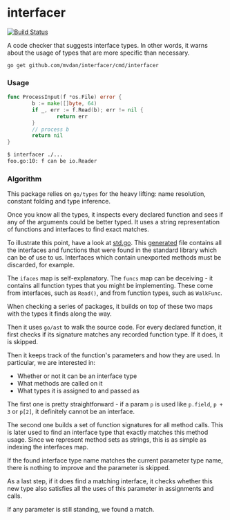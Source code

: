 # interfacer

[![Build Status](https://travis-ci.org/mvdan/interfacer.svg?branch=master)](https://travis-ci.org/mvdan/interfacer)

A code checker that suggests interface types. In other words, it warns
about the usage of types that are more specific than necessary.

	go get github.com/mvdan/interfacer/cmd/interfacer

### Usage

```go
func ProcessInput(f *os.File) error {
        b := make([]byte, 64)
        if _, err := f.Read(b); err != nil {
                return err
        }
        // process b
        return nil
}
```

```sh
$ interfacer ./...
foo.go:10: f can be io.Reader
```

### Algorithm

This package relies on `go/types` for the heavy lifting: name
resolution, constant folding and type inference.

Once you know all the types, it inspects every declared function and
sees if any of the arguments could be better typed. It uses a string
representation of functions and interfaces to find exact matches.

To illustrate this point, have a look at [std.go](std.go). This
[generated](generate/std/) file contains all the interfaces and
functions that were found in the standard library which can be of use to
us. Interfaces which contain unexported methods must be discarded, for
example.

The `ifaces` map is self-explanatory. The `funcs` map can be deceiving -
it contains all function types that you might be implementing. These
come from interfaces, such as `Read()`, and from function types, such as
`WalkFunc`.

When checking a series of packages, it builds on top of these two maps
with the types it finds along the way.

Then it uses `go/ast` to walk the source code. For every declared
function, it first checks if its signature matches any recorded function
type. If it does, it is skipped.

Then it keeps track of the function's parameters and how they are used. In
particular, we are interested in:

* Whether or not it can be an interface type
* What methods are called on it
* What types it is assigned to and passed as

The first one is pretty straightforward - if a param `p` is used like
`p.field`, `p + 3` or `p[2]`, it definitely cannot be an interface.

The second one builds a set of function signatures for all method calls.
This is later used to find an interface type that exactly matches this
method usage. Since we represent method sets as strings, this is as
simple as indexing the interfaces map.

If the found interface type name matches the current parameter type
name, there is nothing to improve and the parameter is skipped.

As a last step, if it does find a matching interface, it checks whether
this new type also satisfies all the uses of this parameter in
assignments and calls.

If any parameter is still standing, we found a match.
